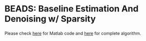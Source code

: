 # BEADS: Baseline Estimation And Denoising w/ Sparsity 
### 

Please check [here](https://www.mathworks.com/matlabcentral/fileexchange/49974-beads--baseline-estimation-and-denoising-w--sparsity--chromatogram-signals-) for Matlab code and [here](http://eeweb.poly.edu/iselesni/pubs/BEADS_2014.pdf) for complete algorithm.
